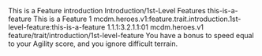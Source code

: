 <ability>
  <name>This is a Feature</name>
  <metadata>
    <class>introduction</class>
    <file_dpath>Introduction/1st-Level Features</file_dpath>
    <item_id>this-is-a-feature</item_id>
    <item_name>This is a Feature</item_name>
    <level>1</level>
    <scc>mcdm.heroes.v1:feature.trait.introduction.1st-level-feature:this-is-a-feature</scc>
    <scdc>1.1.1:3.2.1.1:01</scdc>
    <source>mcdm.heroes.v1</source>
    <type>feature/trait/introduction/1st-level-feature</type>
  </metadata>
  <effects>
    <effect type="mundane">You have a bonus to speed equal to your Agility score, and you ignore difficult terrain.</effect>
  </effects>
</ability>
